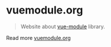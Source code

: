 # vuemodule.org

> Website about [vue-module](https://github.com/nikolaynau/vue-module) library.

Read more [vuemodule.org](https://vuemodule.org)
